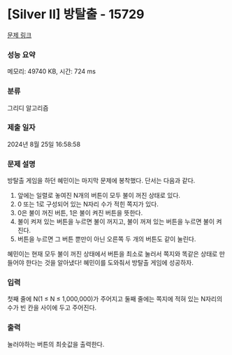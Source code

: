 # [Silver II] 방탈출 - 15729 

[문제 링크](https://www.acmicpc.net/problem/15729) 

### 성능 요약

메모리: 49740 KB, 시간: 724 ms

### 분류

그리디 알고리즘

### 제출 일자

2024년 8월 25일 16:58:58

### 문제 설명

<p>방탈출 게임을 하던 혜민이는 마지막 문제에 봉착했다. 단서는 다음과 같다.</p>

<ol>
	<li>앞에는 일렬로 놓여진 N개의 버튼이 모두 불이 꺼진 상태로 있다.</li>
	<li>0 또는 1로 구성되어 있는 N자리 수가 적힌 쪽지가 있다.</li>
	<li>0은 불이 꺼진 버튼, 1은 불이 켜진 버튼을 뜻한다.</li>
	<li>불이 켜져 있는 버튼을 누르면 불이 꺼지고, 불이 꺼져 있는 버튼을 누르면 불이 켜진다.</li>
	<li>버튼을 누르면 그 버튼 뿐만이 아닌 오른쪽 두 개의 버튼도 같이 눌린다. </li>
</ol>

<p>혜민이는 현재 모두 불이 꺼진 상태에서 버튼을 최소로 눌러서 쪽지와 똑같은 상태로 만들어야 한다는 것을 알아냈다! 혜민이를 도와줘서 방탈출 게임에 성공하자.</p>

### 입력 

 <p>첫째 줄에 N(1 ≤ N ≤ 1,000,000)가 주어지고 둘째 줄에는 쪽지에 적혀 있는 N자리의 수가 빈 칸을 사이에 두고 주어진다.</p>

### 출력 

 <p>눌러야하는 버튼의 최솟값을 출력한다.</p>

